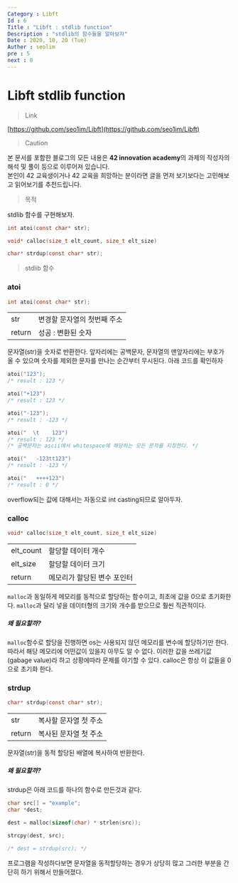 ```yaml
---
Category : Libft
Id : 6
Title : "Libft : stdlib function"
Description : "stdlib의 함수들을 알아보자"
Date : 2020, 10, 20 (Tue)
Auther : seolim
pre : 5
next : 0
---
```



# Libft stdlib function
> Link

[https://github.com/seo1im/Libft](https://github.com/seo1im/Libft)

> Caution

본 문서를 포함한 블로그의 모든 내용은 <b>42 innovation academy</b>의 과제의 작성자의 해석 및 풀이 등으로 이루어져 있습니다.</br>본인이 42 교육생이거나 42 교육을 희망하는 분이라면 글을 먼저 보기보다는 고민해보고 읽어보기를 추천드립니다.


> 목적

stdlib 함수를 구현해보자.

```c
int atoi(const char* str);

void* calloc(size_t elt_count, size_t elt_size)

char* strdup(const char* str);
```

> stdlib 함수

### atoi
```c
int atoi(const char* str);
```

<table>
    <tr>
        <td class="title">str</td>
        <td>변경할 문자열의 첫번째 주소</td>
    </tr>
    <tr>
        <td class="title">return</td>
        <td>성공 : 변환된 숫자</td>
    </tr>
</table>


문자열(str)을 숫자로 반환한다. 앞자리에는 공백문자, 문자열의 맨앞자리에는 부호가 올 수 있으며 숫자를 제외한 문자를 만나는 순간부터 무시된다. 아래 코드를 확인하자

```c
atoi("123");
/* result : 123 */

atoi("+123")
/* result : 123 */

atoi("-123");
/* result : -123 */

atoi("  \t    123")
/* result : 123 */
/* 공백문자는 ascii에서 whitespace에 해당하는 모든 문자를 지칭한다. */

atoi("   -123tt123")
/* result : -123 */

atoi("   ++++123")
/* result : 0 */
```

overflow되는 값에 대해서는 자동으로 int casting되므로 알아두자.

### calloc
```c
void* calloc(size_t elt_count, size_t elt_size)
```
<table>
    <tr>
        <td class="title">elt_count</td>
        <td>할당할 데이터 개수</td>
    </tr>
    <tr>
        <td class="title">elt_size</td>
        <td>할당할 데이터 크기</td>
    </tr>
    <tr>
        <td class="title">return</td>
        <td>메모리가 할당된 변수 포인터</td>
    </tr>
</table>

`malloc`과 동일하게 메모리를 동적으로 할당하는 함수이고, 최초에 값을 0으로 초기화한다. `malloc`과 달리 넣을 데이터형의 크기와 개수를 받으므로 훨씬 직관적이다.

##### 왜 필요할까?
`malloc`함수로 할당을 진행하면 os는 사용되지 않던 메모리를 변수에 할당하기만 한다. 따라서 해당 메모리에 어떤값이 있을지 아무도 알 수 없다. 이러한 값을 쓰레기값(gabage value)라 하고 상황에따라 문제를 야기할 수 있다. calloc은 항상 이 값들을 0으로 초기화 한다.

### strdup
```c
char* strdup(const char* str);
```
<table>
    <tr>
        <td class="title">str</td>
        <td>복사할 문자열 첫 주소</td>
    </tr>
    <tr>
        <td class="title">return</td>
        <td>복사된 문자열 첫 주소</td>
    </tr>
</table>

문자열(str)을 동적 할당된 배열에 복사하여 반환한다. 

##### 왜 필요할까?
strdup은 아래 코드를 하나의 함수로 만든것과 같다.
```c
char src[] = "example";
char *dest;

dest = malloc(sizeof(char) * strlen(src));

strcpy(dest, src);

/* dest = strdup(src); */
```

프로그램을 작성하다보면 문자열을 동적할당하는 경우가 상당히 많고 그러한 부분을 간단히 하기 위해서 만들어졌다.